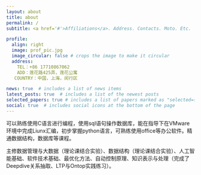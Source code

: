 ```yaml
---
layout: about
title: about
permalink: /
subtitle: <a href='#'>Affiliations</a>. Address. Contacts. Moto. Etc.

profile:
  align: right
  image: prof_pic.jpg
  image_circular: false # crops the image to make it circular
  address: 
    TEL：+86 17710867062    
    ADD：莲花路425弄，莲花公寓  
   COUNTRY：中国，上海，闵行区

news: true  # includes a list of news items
latest_posts: true  # includes a list of the newest posts
selected_papers: true # includes a list of papers marked as "selected={true}"
social: true  # includes social icons at the bottom of the page
---
```


可以熟练使用C语言进行编程，使用sql语句操作数据库，能在指导下在VMware环境中完成Liunx汇编，初步掌握python语言，可熟练使用office等办公软件。精通数据结构，数据库等课程。

主修数据管理与大数据（理论课结合实验）、数据结构（理论课结合实验）、人工智能基础、软件技术基础、最优化方法、自动控制原理、知识表示与处理（完成了Deepdive关系抽取、LTP与Ontop实践练习）。

